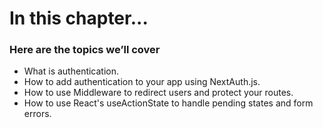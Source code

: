 # In this chapter...

### Here are the topics we’ll cover

- What is authentication.
- How to add authentication to your app using NextAuth.js.
- How to use Middleware to redirect users and protect your routes.
- How to use React's useActionState to handle pending states and form errors.
